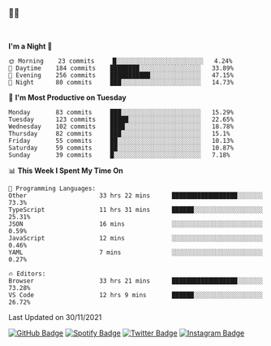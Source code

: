 ### 🤙🍺

<!-- <a href="https://github-readme-stats.vercel.app/api?username=hzak2xx&count_private=true&show_icons=true&theme=dracula">
  <img align="center" src="https://github-readme-stats.vercel.app/api?username=hzak2xx&count_private=true&show_icons=true&theme=dracula" />
</a>
</br> -->
</br>

<!--START_SECTION:waka-->
**I'm a Night 🦉** 

```text
🌞 Morning    23 commits     █░░░░░░░░░░░░░░░░░░░░░░░░   4.24% 
🌆 Daytime    184 commits    ████████░░░░░░░░░░░░░░░░░   33.89% 
🌃 Evening    256 commits    ███████████░░░░░░░░░░░░░░   47.15% 
🌙 Night      80 commits     ███░░░░░░░░░░░░░░░░░░░░░░   14.73%

```
📅 **I'm Most Productive on Tuesday** 

```text
Monday       83 commits     ███░░░░░░░░░░░░░░░░░░░░░░   15.29% 
Tuesday      123 commits    █████░░░░░░░░░░░░░░░░░░░░   22.65% 
Wednesday    102 commits    ████░░░░░░░░░░░░░░░░░░░░░   18.78% 
Thursday     82 commits     ███░░░░░░░░░░░░░░░░░░░░░░   15.1% 
Friday       55 commits     ██░░░░░░░░░░░░░░░░░░░░░░░   10.13% 
Saturday     59 commits     ██░░░░░░░░░░░░░░░░░░░░░░░   10.87% 
Sunday       39 commits     █░░░░░░░░░░░░░░░░░░░░░░░░   7.18%

```


📊 **This Week I Spent My Time On** 

```text
💬 Programming Languages: 
Other                    33 hrs 22 mins      ██████████████████░░░░░░░   73.3% 
TypeScript               11 hrs 31 mins      ██████░░░░░░░░░░░░░░░░░░░   25.31% 
JSON                     16 mins             ░░░░░░░░░░░░░░░░░░░░░░░░░   0.59% 
JavaScript               12 mins             ░░░░░░░░░░░░░░░░░░░░░░░░░   0.46% 
YAML                     7 mins              ░░░░░░░░░░░░░░░░░░░░░░░░░   0.27%

🔥 Editors: 
Browser                  33 hrs 21 mins      ██████████████████░░░░░░░   73.28% 
VS Code                  12 hrs 9 mins       ██████░░░░░░░░░░░░░░░░░░░   26.72%

```


 Last Updated on 30/11/2021
<!--END_SECTION:waka-->

[![GitHub Badge](https://img.shields.io/badge/GitHub-100000?style=for-the-badge&logo=github&logoColor=white)](https://github.com/hzak2xx)
[![Spotify Badge](https://img.shields.io/badge/Spotify-1ED760?&style=for-the-badge&logo=spotify&logoColor=white)](https://open.spotify.com/user/uf90s6sbbh75a1mt44clkhkvf)
[![Twitter Badge](https://img.shields.io/badge/Twitter-1DA1F2?style=for-the-badge&logo=twitter&logoColor=white)](https://twitter.com/hzak2xx)
[![Instagram Badge](https://img.shields.io/badge/Instagram-E4405F?style=for-the-badge&logo=instagram&logoColor=white)](https://www.instagram.com/hzak2xx/)
